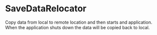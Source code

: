# SaveDataRelocator
Copy data from local to remote location and then starts and application. When the application shuts down the data will be copied back to local. 
